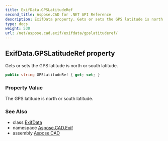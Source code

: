 ```yaml
---
title: ExifData.GPSLatitudeRef
second_title: Aspose.CAD for .NET API Reference
description: ExifData property. Gets or sets the GPS latitude is north or south latitude
type: docs
weight: 530
url: /net/aspose.cad.exif/exifdata/gpslatituderef/
---
```

## ExifData.GPSLatitudeRef property

Gets or sets the GPS latitude is north or south latitude.

```csharp
public string GPSLatitudeRef { get; set; }
```

### Property Value

The GPS latitude is north or south latitude.

### See Also

* class [ExifData](../)
* namespace [Aspose.CAD.Exif](../../exifdata/)
* assembly [Aspose.CAD](../../../)


